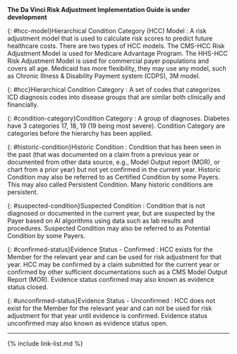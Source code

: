 
<div markdown="1" class="bg-info">
<b>The Da Vinci Risk Adjustment Implementation Guide is under development</b>
</div>

{: #hcc-model}Hierarchical Condition Category (HCC) Model
  : A risk adjustment model that is used to calculate risk scores to predict future healthcare costs. There are two types of HCC models. The CMS-HCC Risk Adjustment Model is used for Medicare Advantage Program. The HHS-HCC Risk Adjustment Model is used for commercial payer populations and covers all age. Medicaid has more flexibility, they may use any model, such as Chronic Illness & Disability Payment system (CDPS), 3M model.


{: #hcc}Hierarchical Condition Category
  : A set of codes that categorizes ICD diagnosis codes into disease groups that are similar both clinically and financially.


{: #condition-category}Condition Category
  : A group of diagnoses. Diabetes have 3 categories 17, 18, 19 (19 being most severe). Condition Category are categories before the hierarchy has been applied.


{: #historic-condition}Historic Condition
  : Condition that has been seen in the past (that was documented on a claim from a previous year or documented from other data source, e.g., Model Output report (MOR), or chart from a prior year) but not yet confirmed in the current year. Historic Condition may also be referred to as Certified Condition by some Payers. This may also called Persistent Condition. Many historic conditions are persistent.  


{: #suspected-condition}Suspected Condition
  : Condition that is not diagnosed or documented in the current year, but are suspected by the Payer based on AI algorithms using data such as lab results and procedures. Suspected Condition may also be referred to as Potential Condition by some Payers.


{: #confirmed-status}Evidence Status - Confirmed
  : HCC exists for the Member for the relevant year and can be used for risk adjustment for that year. HCC may be confirmed by a claim submitted for the current year or confirmed by other sufficient documentations such as a CMS Model Output Report (MOR). Evidence status confirmed may also known as evidence status closed.  


{: #unconfirmed-status}Evidence Status - Unconfirmed
  : HCC does not exist for the Member for the relevant year and can not be used for risk adjustment for that year until evidence is confirmed. Evidence status unconfirmed may also known as evidence status open.  

---

{% include link-list.md %}
